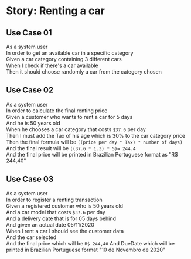 # Story: Renting a car

## Use Case 01

As a system user  
In order to get an available car in a specific category  
Given a car category containing 3 different cars  
When I check if there's a car available  
Then it should choose randomly a car from the category chosen

## Use Case 02

As a system user  
In order to calculate the final renting price  
Given a customer who wants to rent a car for 5 days  
And he is 50 years old  
When he chooses a car category that costs `$37.6` per day  
Then I must add the Tax of his age which is 30% to the car category price  
Then the final formula will be `((price per day * Tax) * number of days)`  
And the final result will be `((37.6 * 1.3) * 5)= 244.4`    
And the final price will be printed in Brazilian Portuguese format as "R$ 244,40"

## Use Case 03

As a system user  
In order to register a renting transaction  
Given a registered customer who is 50 years old  
And a car model that costs `$37.6` per day  
And a delivery date that is for 05 days behind  
And given an actual date 05/11/2020  
When I rent a car I should see the customer data  
And the car selected  
And the final price  which will be `R$ 244,40`
And DueDate which will be printed in Brazilian Portuguese format "10 de Novembro de 2020"  
